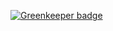 

[![Greenkeeper badge](https://badges.greenkeeper.io/AndrewUsher/webrtc-picture-app.svg)](https://greenkeeper.io/)